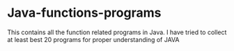 # Java-functions-programs
This contains all the function related programs in Java. I have tried to collect at least best 20 programs for proper understanding of JAVA 
